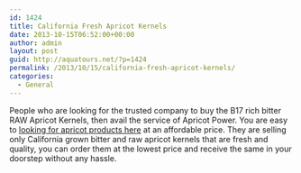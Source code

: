 ```yaml
---
id: 1424
title: California Fresh Apricot Kernels
date: 2013-10-15T06:52:00+00:00
author: admin
layout: post
guid: http://aquatours.net/?p=1424
permalink: /2013/10/15/california-fresh-apricot-kernels/
categories:
  - General
---
```

People who are looking for the trusted company to buy the B17 rich bitter RAW Apricot Kernels, then avail the service of Apricot Power. You are easy to [looking for apricot products here](http://www.apricotpower.com/) at an affordable price. They are selling only California grown bitter and raw apricot kernels that are fresh and quality, you can order them at the lowest price and receive the same in your doorstep without any hassle.